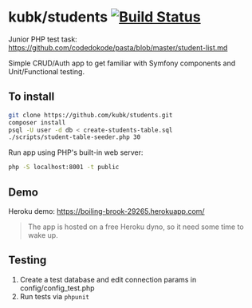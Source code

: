 # kubk/students [![Build Status](https://travis-ci.org/kubk/students.svg?branch=master)](https://travis-ci.org/kubk/students)

Junior PHP test task: https://github.com/codedokode/pasta/blob/master/student-list.md

Simple CRUD/Auth app to get familiar with Symfony components and Unit/Functional testing.

## To install
```sh
git clone https://github.com/kubk/students.git
composer install
psql -U user -d db < create-students-table.sql
./scripts/student-table-seeder.php 30
```

Run app using PHP's built-in web server:
```sh
php -S localhost:8001 -t public
```

## Demo
Heroku demo: https://boiling-brook-29265.herokuapp.com/
> The app is hosted on a free Heroku dyno, so it need some time to wake up.

## Testing
1. Create a test database and edit connection params in config/config_test.php
2. Run tests via ```phpunit```
